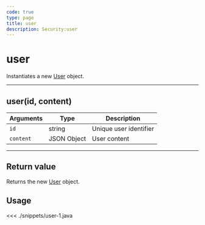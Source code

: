 ```yaml
---
code: true
type: page
title: user
description: Security:user
---
```


# user

Instantiates a new [User](/sdk/android/3/controllers/user/) object.

---

## user(id, content)

| Arguments | Type        | Description            |
| --------- | ----------- | ---------------------- |
| `id`      | string      | Unique user identifier |
| `content` | JSON Object | User content           |

---

## Return value

Returns the new [User](/sdk/android/3/controllers/user/) object.

## Usage

<<< ./snippets/user-1.java
